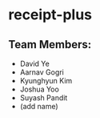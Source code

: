# receipt-plus
## Team Members:
* David Ye
* Aarnav Gogri
* Kyunghyun Kim
* Joshua Yoo
* Suyash Pandit
* (add name)
